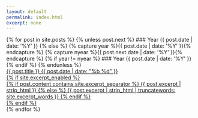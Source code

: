 ```yaml
---
layout: default
permalink: index.html
excerpt: none
---
```


<div class="index" markdown="1">
{% for post in site.posts %}
	{% unless post.next %}
### Year {{ post.date | date: '%Y' }}
	{% else %}
		{% capture year %}{{ post.date | date: '%Y' }}{% endcapture %}
		{% capture nyear %}{{ post.next.date | date: '%Y' }}{% endcapture %}
		{% if year != nyear %}
### Year {{ post.date | date: '%Y' }}
		{% endif %}
	{% endunless %}
<div markdown="0">
<a href="{{ post.url | prepend: site.baseurl }}.html">
<div class="post-list-metadata">
<span class="post-list-title">{{ post.title }}</span>           
<span class="post-list-date">{{ post.date | date: "%b %d" }}</span>
<div class="post-list-div"></div>
            {% if site.excerpt_enabled %}
<div class="post-list-excerpt">
                {% if post.content contains site.excerpt_separator %}
                    {{ post.excerpt | strip_html }}
                {% else %}
                    {{ post.excerpt | strip_html | truncatewords: site.excerpt_words }}
                {% endif %}
</div>
            {% endif %}
</div>
</a>
</div>
{% endfor %}
</div>
